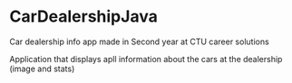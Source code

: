 # CarDealershipJava
Car dealership info app made in Second year at CTU career solutions

Application that displays apll information about the cars at the dealership (image and stats)
